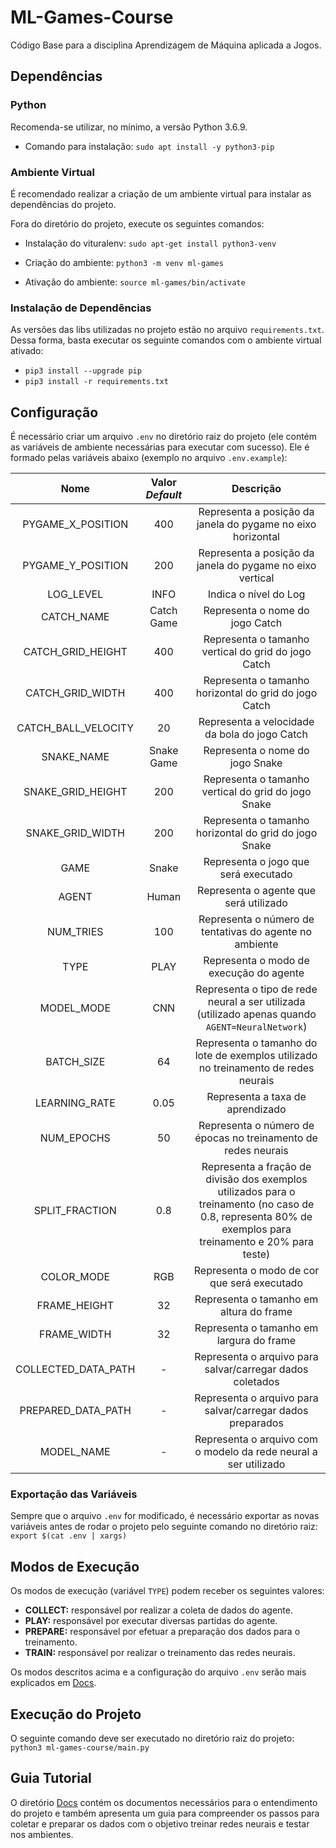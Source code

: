 # ML-Games-Course

Código Base para a disciplina Aprendizagem de Máquina aplicada a Jogos.

## Dependências

### Python

Recomenda-se utilizar, no mínimo, a versão Python 3.6.9.

- Comando para instalação: ```sudo apt install -y python3-pip```

### Ambiente Virtual

É recomendado realizar a criação de um ambiente virtual para instalar as dependências do projeto.

Fora do diretório do projeto, execute os seguintes comandos:

- Instalação do vituralenv: ```sudo apt-get install python3-venv```

- Criação do ambiente: ```python3 -m venv ml-games```

- Ativação do ambiente: ```source ml-games/bin/activate```

### Instalação de Dependências

As versões das libs utilizadas no projeto estão no arquivo ```requirements.txt```. Dessa forma, basta executar os seguinte comandos com o ambiente virtual ativado:

- ```pip3 install --upgrade pip```
- ```pip3 install -r requirements.txt```

## Configuração

É necessário criar um arquivo ```.env``` no diretório raiz do projeto (ele contém as variáveis de ambiente necessárias para executar com sucesso). Ele é formado pelas variáveis abaixo (exemplo no arquivo ```.env.example```):

|   **Nome**   |  **Valor _Default_**  |    **Descrição**    |
| :---:        |     :---:      |          :---: |
|PYGAME_X_POSITION| 400 | Representa a posição da janela do pygame no eixo horizontal    |
|PYGAME_Y_POSITION| 200 | Representa a posição da janela do pygame no eixo vertical      |
|LOG_LEVEL| INFO | Indica o nível do Log |
|CATCH_NAME| Catch Game | Representa o nome do jogo Catch |
|CATCH_GRID_HEIGHT| 400 | Representa o tamanho vertical do grid do jogo Catch |
|CATCH_GRID_WIDTH| 400 | Representa o tamanho horizontal do grid do jogo Catch |
|CATCH_BALL_VELOCITY| 20 | Representa a velocidade da bola do jogo Catch |
|SNAKE_NAME| Snake Game | Representa o nome do jogo Snake |
|SNAKE_GRID_HEIGHT| 200 |Representa o tamanho vertical do grid do jogo Snake |
|SNAKE_GRID_WIDTH| 200 | Representa o tamanho horizontal do grid do jogo Snake |
|GAME| Snake | Representa o jogo que será executado |
|AGENT| Human | Representa o agente que será utilizado |
|NUM_TRIES| 100 | Representa o número de tentativas do agente no ambiente |
|TYPE| PLAY | Representa o modo de execução do agente |
|MODEL_MODE| CNN | Representa o tipo de rede neural a ser utilizada (utilizado apenas quando ```AGENT=NeuralNetwork```) |
|BATCH_SIZE| 64 | Representa o tamanho do lote de exemplos utilizado no treinamento de redes neurais |
|LEARNING_RATE| 0.05 | Representa a taxa de aprendizado |
|NUM_EPOCHS| 50 | Representa o número de épocas no treinamento de redes neurais |
|SPLIT_FRACTION| 0.8 | Representa a fração de divisão dos exemplos utilizados para o treinamento (no caso de 0.8, representa 80% de exemplos para treinamento e 20% para teste) |
|COLOR_MODE| RGB | Representa o modo de cor que será executado |
|FRAME_HEIGHT| 32 | Representa o tamanho em altura do frame |
|FRAME_WIDTH| 32 | Representa o tamanho em largura do frame |
|COLLECTED_DATA_PATH| - | Representa o arquivo para salvar/carregar dados coletados |
|PREPARED_DATA_PATH| - | Representa o arquivo para salvar/carregar dados preparados |
|MODEL_NAME| - | Representa o arquivo com o modelo da rede neural a ser utilizado |

### Exportação das Variáveis

Sempre que o arquivo ```.env``` for modificado, é necessário exportar as novas variáveis antes de rodar o projeto pelo seguinte comando no diretório raiz: ```export $(cat .env | xargs)```

## Modos de Execução

Os modos de execução (variável ```TYPE```) podem receber os seguintes valores:

- **COLLECT:** responsável por realizar a coleta de dados do agente.
- **PLAY:** responsável por executar diversas partidas do agente.
- **PREPARE:** responsável por efetuar a preparação dos dados para o treinamento.
- **TRAIN:** responsável por realizar o treinamento das redes neurais.

Os modos descritos acima e a configuração do arquivo ```.env``` serão mais explicados em [Docs](docs/).

## Execução do Projeto

O seguinte comando deve ser executado no diretório raiz do projeto: ```python3 ml-games-course/main.py``` 

## Guia Tutorial

O diretório [Docs](docs/) contém os documentos necessários para o entendimento do projeto e também apresenta um guia para compreender os passos para coletar e preparar os dados com o objetivo treinar redes neurais e testar nos ambientes.
